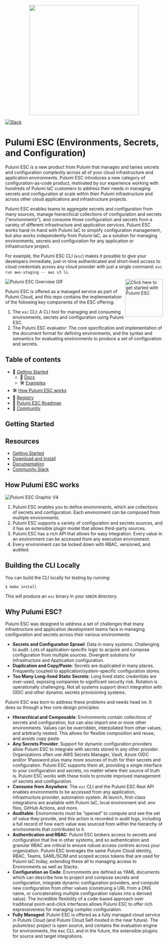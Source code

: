 <p align="center">
  <a href="https://www.pulumi.com?utm_campaign=pulumi-pulumi-github-repo&utm_source=github.com&utm_medium=top-logo" title="Pulumi - Modern Infrastructure as Code - AWS Azure Kubernetes Containers Serverless">
    <img src="https://www.pulumi.com/images/logo/logo-on-white-box.svg?" width="350">
   </a>

  [![Slack](http://www.pulumi.com/images/docs/badges/slack.svg)](https://slack.pulumi.com?utm_campaign=pulumi-esc-github-repo&utm_source=github.com&utm_medium=slack-badge)

# Pulumi ESC (Environments, Secrets, and Configuration)

Pulumi ESC is a new product from Pulumi that manages and tames secrets and configuration complexity across all of your cloud infrastructure and application environments. Pulumi ESC introduces a new category of configuration-as-code product, motivated by our experience working with hundreds of Pulumi IaC customers to address their needs in managing secrets and configuration at scale within their Pulumi infrastructure and across other cloud applications and infrastructure projects.

Pulumi ESC enables teams to aggregate secrets and configuration from many sources, manage hierarchical collections of configuration and secrets ("environments"), and consume those configuration and secrets from a variety of different infrastructure and application services.  Pulumi ESC works hand-in-hand with Pulumi IaC to simplify configuration management, but also works independently from Pulumi IaC, as a solution for managing environments, secrets and configuration for any application or infrastructure project.

For example, the Pulumi ESC CLI (`esc`) makes it possible to give your developers immediate, just-in-time authenticated and short-lived access to cloud credentials across any cloud provider with just a single command: `esc run aws-staging -- aws s3 ls`.

  <a href="https://www.pulumi.com/docs/esc/get-started/?utm_campaign=pulumi-pulumi-github-repo&utm_source=github.com&utm_medium=get-started-button" title="Get Started">
    <img src="https://www.pulumi.com/images/get-started.svg?" align="right" width="120" alt="Click here to get started with Pulumi ESC">
  </a>
</p>

![Pulumi ESC Overview GIF](./assets/esc.gif)

Pulumi ESC is offered as a managed service as part of Pulumi Cloud, and this repo contains the implementation of the following key components of the ESC offering:

1. The `esc` CLI:  A CLI tool for managing and consuming environments, secrets and configuration using Pulumi ESC.
2. The Pulumi ESC evaluator:  The core specification and implementation of the document format for defining environments, and the syntax and semantics for evaluating environments to produce a set of configuration and secrets.

## Table of contents

- :rocket: [Getting Started](#getting-started)
  - :blue_book: [Docs](#docs)
  - :hammer_and_wrench: [Examples](#examples)
- :hammer_and_wrench: [How Pulumi ESC works](#how-pulumi-esc-works)
- :toolbox:	[Registry](#registry)
- :compass:	[Pulumi ESC Roadmap](#pulumi-roadmap)
- :busts_in_silhouette: [Community](#community)


## Getting Started

## Resources

* [Getting Started](https://pulumi.com/docs/pulumi-cloud/esc/get-started)
* [Download and Install](https://pulumi.com/docs/install/esc/)
* [Documentation](https://pulumi.com/docs/pulumi-cloud/esc)
* [Community Slack](https://slack.pulumi.com/)


## How Pulumi ESC works

![Pulumi ESC Graphic V4](./assets/overview.png)

1. Pulumi ESC enables you to define environments, which are collections of secrets and configuration. Each environment can be composed from  multiple environments.
2. Pulumi ESC supports a variety of configuration and secrets sources, and it has an extensible plugin model that allows third-party sources.
3. Pulumi ESC has a rich API that allows for easy integration.  Every value in an environment can be accessed from any execution environment.
4. Every environment can be locked down with RBAC, versioned, and audited.

## Building the CLI Locally

You can build the CLI locally for testing by running:

```shell
$ make install
```

This will produce an `esc` binary in your `GOBIN` directory.

## Why Pulumi ESC?

Pulumi ESC was designed to address a set of challenges that many infrastructure and application development teams face in managing configuration and secrets across their various environments:

* __Secrets and Configuration Sprawl__: Data in many systems. Challenging to audit. Lots of application-specific logic to acquire and compose configuration from multiple sources. Divergent solutions for Infrastructure and Application configuration.
* __Duplication and Copy/Paste__: Secrets are duplicated in many places. Frequently coupled to application/system-specific configuration stores.
* __Too Many Long-lived Static Secrets__: Long lived static credentials are over-used, exposing companies to significant security risk.  Rotation is operationally challenging. Not all systems support direct integration with OIDC and other dynamic secrets provisioning systems.

Pulumi ESC was born to address these problems and needs head on.  It does so through a few core design principles:

* __Hierarchical and Composable__: Environments contain collections of secrets and configuration, but can also import one or more other environments.  Values can be overridden, interpolated from other values, and arbitrarily nested.  This allows for flexible composition and reuse, and avoids copy paste.
* __Any Secrets Provider__:  Support for dynamic configuration providers allow Pulumi ESC to integrate with secrets stored in any other provider.  Organizations often use AWS Secrets Manager, Vault, Azure OIDC and/or 1Password plus many more sources of truth for their secrets and configuration.  Pulumi ESC supports them all, providing a single interface to your configuration and secrets, no matter where their source of truth is.  Pulumi ESC works with these tools to provide improved management of secrets and configuration.
* __Consume from Anywhere__: The `esc` CLI and the Pulumi ESC Rest API enables environments to be accessed from any application, infrastructure provider, automation system.  At launch, first-class integrations are available with Pulumi IaC, local environment and .env files, GitHub Actions, and more.
* __Auditable__: Environments must be “opened” to compute and see the set of value they provide, and this action is recorded in audit logs, including a full record of how each value was sourced from within the hierarchy of environments that contributed to it.
* __Authentication and RBAC__:  Pulumi ESC brokers access to secrets and configuration that live in other systems, and so authentication and granular RBAC are critical to ensure robust access controls across your organization.  Pulumi ESC leverages the same Pulumi Cloud identity, RBAC, Teams, SAML/SCIM and scoped access tokens that are used for Pulumi IaC today, extending these all to managing access to Environments as well as Stacks.
* __Configuration as Code__:  Environments are defined as YAML documents which can describe how to project and compose secrets and configuration, integrate dynamic configuration providers, and compute new configuration from other values (construing a URL from a DNS name, or concatenating multiple configuration values into a derived value).  The incredible flexibility of a code-based approach over traditional point-and-click interfaces allows Pulumi ESC to offer rich expressiveness for managing complex configuration.
* __Fully Managed__: Pulumi ESC is offered as a fully managed cloud service in Pulumi Cloud (and Pulumi Cloud Self-hosted in the near future). The pulumi/esc project is open source, and contains the evaluation engine for environments, the esc CLI, and in the future, the extensible plugins for source and target integrations.


